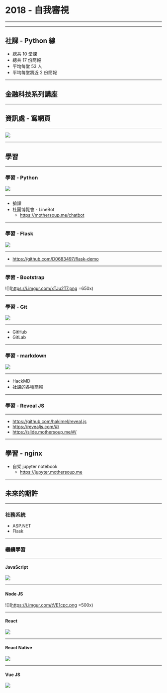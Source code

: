 # 2018 - 自我審視

---

---

## 社課 - Python 線

+ 總共 10 堂課
+ 總共 17 份簡報
+ 平均每堂 53 人
+ 平均每堂將近 2 份簡報

---

## 金融科技系列講座

---

## 資訊處 - 寫網頁

----

![](https://i.imgur.com/HiaPVwL.png)

---

## 學習

---

### 學習 - Python

![](https://i.imgur.com/ECKUzIw.png)

----

+ 搶課
+ 社團博覽會 - LineBot
    + https://mothersoup.me/chatbot

---

### 學習 - Flask

![](https://i.imgur.com/whmi2ys.png)

----

+ https://github.com/D0683497/flask-demo

---

### 學習 - Bootstrap

![](https://i.imgur.com/xTJu2T7.png =650x)

---

### 學習 - Git

![](https://i.imgur.com/DnsyNuf.png)

----

+ GitHub
+ GitLab

---

### 學習 - markdown

![](https://i.imgur.com/ijvZFDU.png)

----

+ HackMD
+ 社課的各種簡報

---

### 學習 - Reveal JS

----

+ https://github.com/hakimel/reveal.js
+ https://revealjs.com/#/
+ https://slide.mothersoup.me/#/

---

## 學習 - nginx

+ 自架 jupyter notebook
    + https://jupyter.mothersoup.me

---

## 未來的期許

---

### 社務系統

+ ASP.NET
+ Flask

---

### 繼續學習

----

#### JavaScript

![](https://i.imgur.com/wmaraiJ.png)

----

#### Node JS

![](https://i.imgur.com/tVE1cpc.png =500x)

----

#### React

![](https://i.imgur.com/L7uXSxa.png)

----

#### React Native

![](https://i.imgur.com/Ouu2oZa.png)

----

#### Vue JS

![](https://i.imgur.com/oIxSyLG.png)